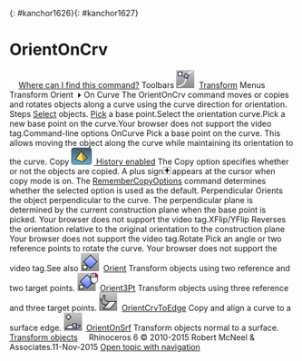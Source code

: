 ---
---

{: #kanchor1626}{: #kanchor1627}
# OrientOnCrv
 [![images/transparent.gif](images/transparent.gif)Where can I find this command?](javascript:void(0);) Toolbars
![images/orientoncrv.png](images/orientoncrv.png) [Transform](transform-toolbar.html) 
Menus
Transform
Orient![images/menuarrow.gif](images/menuarrow.gif)
On Curve
The OrientOnCrv command moves or copies and rotates objects along a curve using the curve direction for orientation.
Steps
 [Select](select-objects.html) objects. [Pick](pick-location.html) a base point.Select the orientation curve.Pick a new base point on the curve.Your browser does not support the video tag.Command-line options
OnCurve
Pick a base point on the curve. This allows moving the object along the curve while maintaining its orientation to the curve.
Copy
![images/history-tag.png](images/history-tag.png) [&#160;History enabled](historyenabled.html) 
The Copy option specifies whether or not the objects are copied. A plus sign![images/copyplus.png](images/copyplus.png)appears at the cursor when copy mode is on.
The [RememberCopyOptions](remembercopyoptions.html) command determines whether the selected option is used as the default.
Perpendicular
Orients the object perpendicular to the curve. The perpendicular plane is determined by the current construction plane when the base point is picked.
Your browser does not support the video tag.XFlip/YFlip
Reverses the orientation relative to the original orientation to the construction plane
Your browser does not support the video tag.Rotate
Pick an angle or two reference points to rotate the curve.
Your browser does not support the video tag.See also
![images/orient.png](images/orient.png) [Orient](orient.html) 
Transform objects using two reference and two target points.
![images/orient3pt-orient-rt.png](images/orient3pt-orient-rt.png) [Orient3Pt](orient3pt.html) 
Transform objects using three reference and three target points.
![images/orientcrvtoedge.png](images/orientcrvtoedge.png) [OrientCrvToEdge](orientcrvtoedge.html) 
Copy and align a curve to a surface edge.
![images/orientonsrf.png](images/orientonsrf.png) [OrientOnSrf](orientonsrf.html) 
Transform objects normal to a surface.
 [Transform objects](sak-transform.html) 
&#160;
&#160;
Rhinoceros 6 © 2010-2015 Robert McNeel &amp; Associates.11-Nov-2015
 [Open topic with navigation](orientoncrv.html) 

